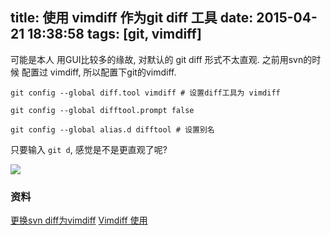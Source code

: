 title: 使用 vimdiff 作为git diff 工具
date: 2015-04-21 18:38:58
tags: [git, vimdiff]
---

可能是本人 用GUI比较多的缘故, 对默认的 git diff 形式不太直观.
之前用svn的时候 配置过 vimdiff, 所以配置下git的vimdiff.


``` shell
git config --global diff.tool vimdiff # 设置diff工具为 vimdiff

git config --global difftool.prompt false

git config --global alias.d difftool # 设置别名
```

只要输入  `git d`, 感觉是不是更直观了呢?

![](http://7sbqv9.com1.z0.glb.clouddn.com/vimdiff.png)

### 资料

[更换svn diff为vimdiff](http://ccvita.com/445.html)
[Vimdiff 使用](https://www.ibm.com/developerworks/cn/linux/l-vimdiff/)